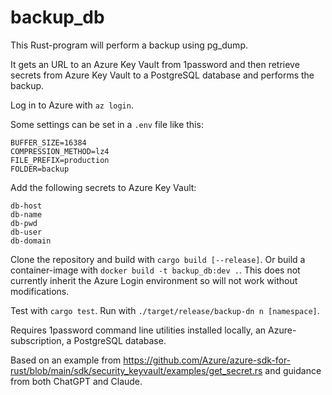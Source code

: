 # backup_db
This Rust-program will perform a backup using pg_dump.

It gets an URL to an Azure Key Vault from 1password and then retrieve secrets
from Azure Key Vault to a PostgreSQL database and performs the backup.

Log in to Azure with `az login`.

Some settings can be set in a `.env` file like this:

```
BUFFER_SIZE=16384
COMPRESSION_METHOD=lz4
FILE_PREFIX=production
FOLDER=backup
```

Add the following secrets to Azure Key Vault:

```
db-host
db-name
db-pwd
db-user
db-domain
```

Clone the repository and build with `cargo build [--release]`. Or build a container-image
with `docker build -t backup_db:dev .`. This does not currently inherit the Azure Login
environment so will not work without modifications.

Test with `cargo test`. Run with `./target/release/backup-dn n [namespace]`.

Requires 1password command line utilities installed locally, an Azure-subscription, a PostgreSQL database.

Based on an example from https://github.com/Azure/azure-sdk-for-rust/blob/main/sdk/security_keyvault/examples/get_secret.rs and guidance from both ChatGPT and Claude.
